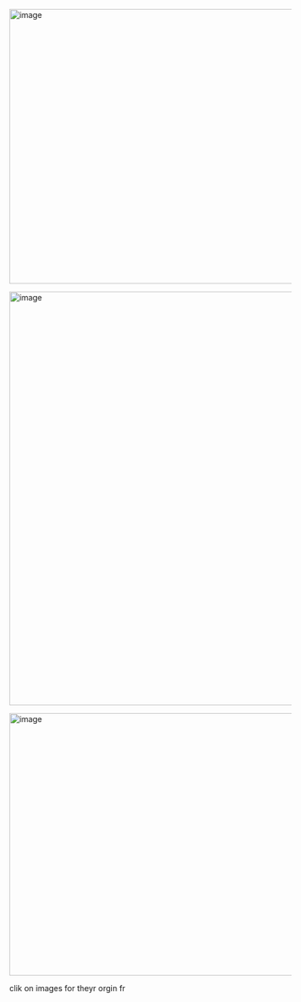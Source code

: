 [<img width="735" height="490" alt="image" src="https://github.com/user-attachments/assets/d7f8d990-e592-4608-abf6-666104bb4884" />](https://www.pinterest.com/radioactivelethality/)

[<img width="736" height="738" alt="image" src="https://github.com/user-attachments/assets/acb42a16-b717-40db-ba8d-423624f2fd1a" />](https://www.pinterest.com/EeveeMagic/_created/)

[<img width="735" height="468" alt="image" src="https://github.com/user-attachments/assets/4ffc84e6-2f6f-4650-8565-8bf5df006b7a" />
](https://www.pinterest.com/EeveeMagic/_created/)

clik on images for theyr orgin fr
